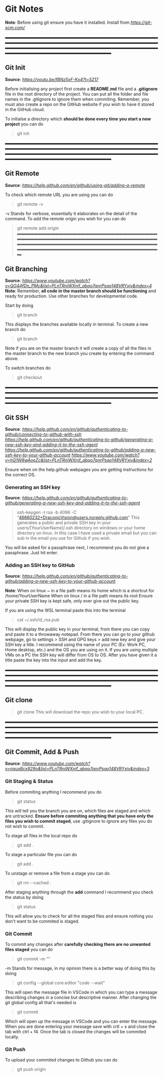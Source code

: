 # Git Notes
**Note**:   Before using git ensure you have it installed. Install from *https://git-scm.com/*

▬▬▬▬▬▬▬▬▬▬▬▬▬▬▬▬▬▬▬▬▬▬▬▬▬▬▬▬▬▬▬▬▬▬▬▬▬▬▬▬▬▬▬▬▬▬▬▬▬▬▬▬▬▬▬▬▬▬▬▬▬▬▬▬▬▬▬▬▬▬▬▬▬▬▬▬▬▬▬▬▬▬▬▬▬▬▬▬▬▬▬▬▬▬▬▬▬▬▬▬▬▬▬▬▬▬▬▬▬▬▬▬▬▬▬▬▬▬▬▬▬▬▬▬▬▬▬▬▬▬▬▬▬
## Git Init
**Source**: *https://youtu.be/fBNz5xF-Kx4?t=5217*

Before initialising any project first create a **README.md** file and a **.gitignore** file in the root directory of the project. 
You can put all the folder and file names in the .gitignore to ignore them when commiting. Remember, you must also create a repo
on the GitHub website if you wish to have it stored in the GitHub cloud.

To initialse a directory which **should be done every time you start a new project** you can do 
> git init

▬▬▬▬▬▬▬▬▬▬▬▬▬▬▬▬▬▬▬▬▬▬▬▬▬▬▬▬▬▬▬▬▬▬▬▬▬▬▬▬▬▬▬▬▬▬▬▬▬▬▬▬▬▬▬▬▬▬▬▬▬▬▬▬▬▬▬▬▬▬▬▬▬▬▬▬▬▬▬▬▬▬▬▬▬▬▬▬▬▬▬▬▬▬▬▬▬▬▬▬▬▬▬▬▬▬▬▬▬▬▬▬▬▬▬▬▬▬▬▬▬▬▬▬▬▬▬▬▬▬▬▬▬
## Git Remote
**Source**: *https://help.github.com/en/github/using-git/adding-a-remote*

To check which remote URL you are using you can do 
> git remote -v

-v Stands for verbose, essentially it elaborates on the detail of the command. To add the remote origin you wish for you can do 
> git remote add origin <!--SSH URL to the repo here-->
▬▬▬▬▬▬▬▬▬▬▬▬▬▬▬▬▬▬▬▬▬▬▬▬▬▬▬▬▬▬▬▬▬▬▬▬▬▬▬▬▬▬▬▬▬▬▬▬▬▬▬▬▬▬▬▬▬▬▬▬▬▬▬▬▬▬▬▬▬▬▬▬▬▬▬▬▬▬▬▬▬▬▬▬▬▬▬▬▬▬▬▬▬▬▬▬▬▬▬▬▬▬▬▬▬▬▬▬▬▬▬▬▬▬▬▬▬▬▬▬▬▬▬▬▬▬▬▬▬▬▬▬▬

## Git Branching
**Source**: *https://www.youtube.com/watch?v=QG44fDn_PMc&list=PLnTRniWXnjf_abqo7qnrPsqo148VRYxjv&index=4*
**Note**:   Remember, **all code in the master branch should be functioning** and ready for production. Use other branches for
            developmental code.

Start by doing
> git branch

This displays the branches available locally in terminal. To create a new branch do 
> git branch <!--Git branch name here-->

Note if you are on the master branch it will create a copy of all the files in the master branch to the new branch you create by
entering the command above.

To switch branches do 
> git checkout <!--Desired branch name here-->

▬▬▬▬▬▬▬▬▬▬▬▬▬▬▬▬▬▬▬▬▬▬▬▬▬▬▬▬▬▬▬▬▬▬▬▬▬▬▬▬▬▬▬▬▬▬▬▬▬▬▬▬▬▬▬▬▬▬▬▬▬▬▬▬▬▬▬▬▬▬▬▬▬▬▬▬▬▬▬▬▬▬▬▬▬▬▬▬▬▬▬▬▬▬▬▬▬▬▬▬▬▬▬▬▬▬▬▬▬▬▬▬▬▬▬▬▬▬▬▬▬▬▬▬▬▬▬▬▬▬▬▬▬

## Git SSH
**Source**: *https://help.github.com/en/github/authenticating-to-github/connecting-to-github-with-ssh*
            *https://help.github.com/en/github/authenticating-to-github/generating-a-new-ssh-key-and-adding-it-to-the-ssh-agent*
            *https://help.github.com/en/github/authenticating-to-github/adding-a-new-ssh-key-to-your-github-account*
            *https://www.youtube.com/watch?v=hQ1W8wAoeZc&list=PLnTRniWXnjf_abqo7qnrPsqo148VRYxjv&index=2*

Ensure when on the help.github webpages you are getting instructions for the correct OS.

### Generating an SSH key
**Source**:  *https://help.github.com/en/github/authenticating-to-github/generating-a-new-ssh-key-and-adding-it-to-the-ssh-agent*

> ssh-keygen -t rsa -b 4096 -C "46660232+DraconicVision@users.noreply.github.com"
This generates a public and private SSH key in your users/[YourUserName]/.ssh directory on windows or your home directory on linux.
In this case I have used a private email but you can sub in the email you use for Github if you wish.

You will be asked for a passphrase next, I recommend you do not give a passphrase. Just hit enter.

### Adding an SSH key to GitHub
**Source**: *https://help.github.com/en/github/authenticating-to-github/adding-a-new-ssh-key-to-your-github-account*

**Note**:   When on linux ~ in a file path means its home which is a shortcut for /home/YourUserName
            When on linux / in a file path means its root
            Ensure your private SSH key is kept safe, only ever give out the public key.

If you are using the WSL terminal paste this into the terminal
> cat ~/.ssh/id_rsa.pub

This will display the public key in your terminal, from there you can copy and paste it to a throwaway notepad. From there you can 
go to your github webpage, go to settings > SSH and GPG keys > add new key and give your SSH key a title. I recommend using the name
of your PC (Ex: Work PC, Home desktop, etc.) and the OS you are using on it. If you are using multiple VMs on a PC the SSH key will 
differ from OS to OS. After you have given it a title paste the key into the input and add the key.

▬▬▬▬▬▬▬▬▬▬▬▬▬▬▬▬▬▬▬▬▬▬▬▬▬▬▬▬▬▬▬▬▬▬▬▬▬▬▬▬▬▬▬▬▬▬▬▬▬▬▬▬▬▬▬▬▬▬▬▬▬▬▬▬▬▬▬▬▬▬▬▬▬▬▬▬▬▬▬▬▬▬▬▬▬▬▬▬▬▬▬▬▬▬▬▬▬▬▬▬▬▬▬▬▬▬▬▬▬▬▬▬▬▬▬▬▬▬▬▬▬▬▬▬▬▬▬▬▬▬▬▬▬

## Git clone

> git clone <!--Paste the SSH of the repo here, no quotes or syntax-->
This will download the repo you wish to your local PC.

▬▬▬▬▬▬▬▬▬▬▬▬▬▬▬▬▬▬▬▬▬▬▬▬▬▬▬▬▬▬▬▬▬▬▬▬▬▬▬▬▬▬▬▬▬▬▬▬▬▬▬▬▬▬▬▬▬▬▬▬▬▬▬▬▬▬▬▬▬▬▬▬▬▬▬▬▬▬▬▬▬▬▬▬▬▬▬▬▬▬▬▬▬▬▬▬▬▬▬▬▬▬▬▬▬▬▬▬▬▬▬▬▬▬▬▬▬▬▬▬▬▬▬▬▬▬▬▬▬▬▬▬▬

## Git Commit, Add & Push
**Source**: *https://www.youtube.com/watch?v=nquxBcx929o&list=PLnTRniWXnjf_abqo7qnrPsqo148VRYxjv&index=3*

### Git Staging & Status

Before commiting anything I recommend you do
> git status 

This will tell you the branch you are on, which files are staged and which are untracked. **Ensure before commiting anything that you**
**have only the files you wish to commit staged**, use .gitignore to ignore any files you do not wish to commit. 

To stage all files in the local repo do 
> git add .

To stage a particular file you can do 
> git add <!--FileName-->.<!--FileExtension-->

To unstage or remove a file from a stage you can do 
> git rm --cached <!--FileName-->.<!--FileExtension-->

After staging anything through the **add** command I recommend you check the status by doing
> git status

This will allow you to check for all the staged files and ensure nothing you don't want to be commited is staged.

### Git Commit

To commit any changes after **carefully checking there are no unwanted files staged** you can do 
> git commit -m "<!--Enter Message Here-->"

-m Stands for message, in my opinion there is a better way of doing this by doing 
> git config --global core.editor "code --wait"

This will open the message file in VSCode in which you can type a message describing changes in a concise but descriptive manner. 
After changing the git global config all that's needed is 

> git commit

Which will open up the message in VSCode and you can enter the message. When you are done entering your message save with crtl + s 
and close the tab with ctrl + f4. Once the tab is closed the changes will be commited locally.

### Git Push

To upload your commited changes to Github you can do
> git push origin <!--Branch name here-->
